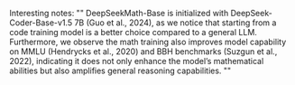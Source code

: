 
Interesting notes:
""
DeepSeekMath-Base is initialized with DeepSeek-Coder-Base-v1.5 7B (Guo et al., 2024), as we notice that starting from a code training model is a better choice compared to a general LLM. Furthermore, we observe the math training also improves model capability on MMLU (Hendrycks et al., 2020) and BBH benchmarks (Suzgun et al., 2022), indicating it does not only enhance the model’s mathematical abilities but also amplifies general reasoning capabilities.
""
